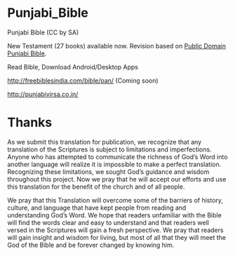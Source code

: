 # Punjabi_Bible
Punjabi Bible (CC by SA)

New Testament (27 books) available now.
Revision based on [Public Domain Punjabi Bible](https://github.com/tfbf/punjabi_bible_1945).

Read Bible, Download Android/Desktop Apps

http://freebiblesindia.com/bible/pan/ (Coming soon)

http://punjabivirsa.co.in/

Thanks
=======

As we submit this translation for publication, we recognize that any translation of the Scriptures is subject to limitations and imperfections. 
Anyone who has attempted to communicate the richness of God’s Word into another language will realize it is impossible to make a perfect translation. 
Recognizing these limitations, we sought God’s guidance and wisdom throughout this project. 
Now we pray that he will accept our efforts and use this translation for the benefit of the church and of all people.

We pray that this Translation will overcome some of the barriers of history, culture, and language that have kept people from reading and understanding God’s Word. 
We hope that readers unfamiliar with the Bible will find the words clear and easy to understand and that readers well versed in the Scriptures will gain a fresh perspective.
We pray that readers will gain insight and wisdom for living, but most of all that they will meet the God of the Bible and be forever changed by knowing him.